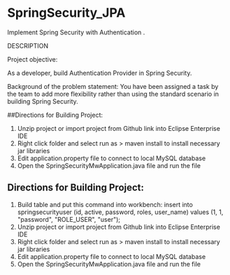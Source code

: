 # SpringSecurity_JPA
Implement Spring Security with Authentication .

DESCRIPTION

Project objective: 

As a developer, build Authentication Provider in Spring Security.


Background of the problem statement: You have been assigned a task by the team to add more flexibility rather than using the standard scenario in building Spring Security.

##Directions for Building Project:
1.	Unzip project or import project from Github link into Eclipse Enterprise IDE 
2.	Right click folder and select run as > maven install to install necessary jar libraries 
3.	Edit application.property file to connect to local MySQL database
4.	Open the SpringSecurityMwApplication.java file and run the file


## Directions for Building Project:
1.	Build table and put this command into workbench: insert into springsecurityuser (id, active, password, roles, user_name) values (1, 1, "password", "ROLE_USER", "user");
2.	Unzip project or import project from Github link into Eclipse Enterprise IDE 
3.	Right click folder and select run as > maven install to install necessary jar libraries 
4.	Edit application.property file to connect to local MySQL database
5.	Open the SpringSecurityMwApplication.java file and run the file
